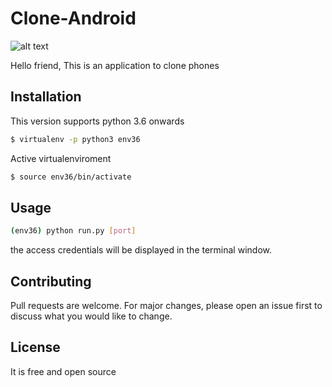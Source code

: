# Clone-Android

![alt text](https://scontent.fbga1-4.fna.fbcdn.net/v/t1.0-9/69708939_10220215049429182_3154966517603368960_n.jpg?_nc_cat=108&_nc_ht=scontent.fbga1-4.fna&oh=b7321db0b1706cd5b2726a9443135960&oe=5DF92F36)

Hello friend, This is an application to clone phones

## Installation

This version supports python 3.6 onwards

```bash
$ virtualenv -p python3 env36
```
Active virtualenviroment

```bash
$ source env36/bin/activate
```

## Usage

```bash
(env36) python run.py [port]
```

the access credentials will be displayed in the terminal window.

## Contributing
Pull requests are welcome. For major changes, please open an issue first to discuss what you would like to change.


## License
It is free and open source
